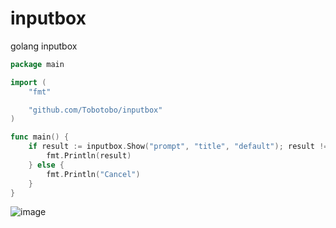 # inputbox
golang inputbox

``` go
package main

import (
	"fmt"

	"github.com/Tobotobo/inputbox"
)

func main() {
	if result := inputbox.Show("prompt", "title", "default"); result != "" {
		fmt.Println(result)
	} else {
		fmt.Println("Cancel")
	}
}
```
![image](https://user-images.githubusercontent.com/46508541/128385661-fc5b1884-8680-4313-907d-ebadd5a72d5a.png)

